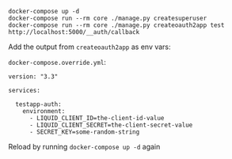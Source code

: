 ```
docker-compose up -d
docker-compose run --rm core ./manage.py createsuperuser
docker-compose run --rm core ./manage.py createoauth2app test http://localhost:5000/__auth/callback
```

Add the output from `createoauth2app` as env vars:

`docker-compose.override.yml`:
```
version: "3.3"

services:

  testapp-auth:
    environment:
      - LIQUID_CLIENT_ID=the-client-id-value
      - LIQUID_CLIENT_SECRET=the-client-secret-value
      - SECRET_KEY=some-random-string
```

Reload by running `docker-compose up -d` again

